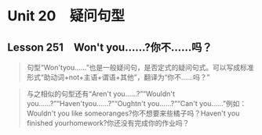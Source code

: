 ﻿ # Unit 20　疑问句型
 ## Lesson 251　Won't you……?你不……吗？
 
> 句型“Won'tyou……”也是一般疑问句，是否定式的疑问句式。可以写成标准形式“助动词+not+主语+谓语+其他”，翻译为“你不……吗？”

> 与之相似的句型还有“Aren't you……?”“Wouldn't you……?”“Haven'tyou……?”“Oughtn't you……?”“Can't you……”例如：Wouldn't you like someoranges?你不想要来些橘子吗？Haven't you finished yourhomework?你还没有完成你的作业吗？


 